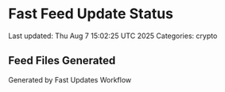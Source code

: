 # Fast Feed Update Status
Last updated: Thu Aug  7 15:02:25 UTC 2025
Categories: crypto

## Feed Files Generated

Generated by Fast Updates Workflow
